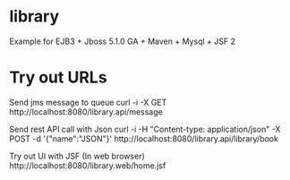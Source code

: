 # library
Example for EJB3 + Jboss 5.1.0 GA + Maven + Mysql + JSF 2

# Try out URLs

Send jms message to queue
curl -i -X GET http://localhost:8080/library.api/message

Send rest API call with Json
curl -i -H "Content-type: application/json" -X POST -d '{"name":"JSON"}' http://localhost:8080/library.api/library/book

Try out UI with JSF (In web browser)
http://localhost:8080/library.web/home.jsf
